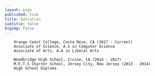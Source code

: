 ```yaml
---
layout: page
published: true
title: Education
subtitle: false
bigimg: false
---
```

		
 		
        Orange Coast College, Costa Mesa, CA (2017 - Current)
        Associate of Science, A.S in Computer Science 
        Associate of Arts, A.A in Liberal Arts
	    
        Woodbridge High School, Irvine, CA (2014 - 2017)
        M.E.T.S Charter School, Jersey City, New Jersey (2013 - 2014)
        High School Diploma
